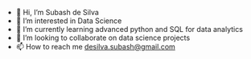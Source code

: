 - 👋 Hi, I’m Subash de Silva
- 👀 I’m interested in Data Science
- 🌱 I’m currently learning advanced python and SQL for data analytics
- 💞️ I’m looking to collaborate on data science projects
- 📫 How to reach me desilva.subash@gmail.com

<!---
Subash8deSilva/Subash8deSilva is a ✨ special ✨ repository because its `README.md` (this file) appears on your GitHub profile.
You can click the Preview link to take a look at your changes.
--->
